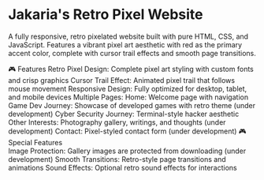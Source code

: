 
# Jakaria's Retro Pixel Website 

A fully responsive, retro pixelated website built with pure HTML, CSS, and JavaScript. Features a vibrant pixel art aesthetic with red as the primary accent color, complete with cursor trail effects and smooth page transitions. 

🎮 Features 
Retro Pixel Design: Complete pixel art styling with custom fonts and crisp graphics
Cursor Trail Effect: Animated pixel trail that follows mouse movement
Responsive Design: Fully optimized for desktop, tablet, and mobile devices
Multiple Pages:
  Home: Welcome page with navigation
  Game Dev Journey: Showcase of developed games with retro theme (under development)
  Cyber Security Journey: Terminal-style hacker aesthetic
  Other Interests: Photography gallery, writings, and thoughts (under development)
  Contact: Pixel-styled contact form (under development)
🎮 Special Features  
  Image Protection: Gallery images are protected from downloading (under development)
  Smooth Transitions: Retro-style page transitions and animations
  Sound Effects: Optional retro sound effects for interactions
